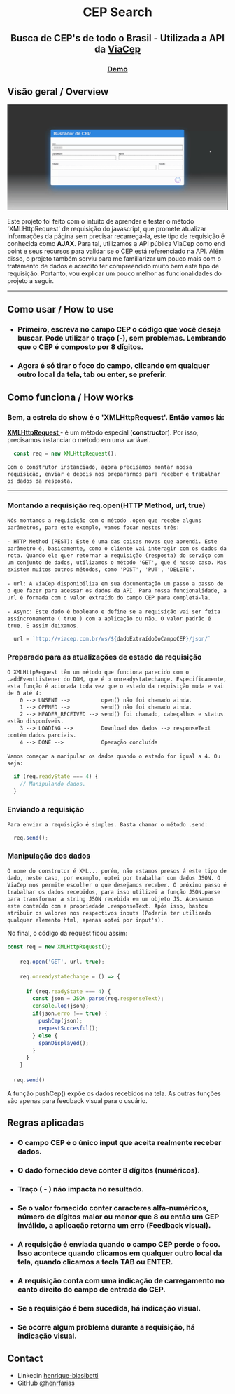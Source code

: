 <h1 align="center"> CEP Search</h1>
<div align="center">
<h2 >Busca de CEP's de todo o Brasil - Utilizada a API da <a href="https://viacep.com.br/">ViaCep</a></h2>


 <h3> <a href="https://cep-search.henrfarias.vercel.app/">Demo</a> </h3>
</div>

## Visão geral / Overview
![screenshot](./assets/img/BuscaCEP.gif)

Este projeto foi feito com o intuito de aprender e testar o método 'XMLHttpRequest' de requisição do javascript, que promete atualizar informações da página sem precisar recarregá-la, este tipo de requisição é conhecida como **AJAX**. Para tal, utilizamos a API pública ViaCep como end point e seus recursos para validar se o CEP está referenciado na API. Além disso, o projeto também serviu para me familiarizar um pouco mais com o tratamento de dados e acredito ter compreendido muito bem este tipo de requisição. Portanto, vou explicar um pouco melhor as funcionalidades do projeto a seguir. 

---

## Como usar / How to use

- ### Primeiro, escreva no campo CEP o código que você deseja buscar. Pode utilizar o traço (-), sem problemas. Lembrando que o CEP é composto por 8 dígitos.


- ### Agora é só tirar o foco do campo, clicando em qualquer outro local da tela, tab ou enter, se preferir.

## Como funciona / How works

### Bem, a estrela do show é o 'XMLHttpRequest'. Então vamos lá:

<a href="https://developer.mozilla.org/pt-BR/docs/Web/API/XMLHttpRequest/Usando_XMLHttpRequest">**XMLHttpRequest** </a> - é um método especial (**constructor**). Por isso, precisamos instanciar o método em uma variável.


```js
  const req = new XMLHttpRequest();
```


    Com o construtor instanciado, agora precisamos montar nossa requisição, enviar e depois nos prepararmos para receber e trabalhar os dados da resposta.

---

### Montando a requisição req.open(HTTP Method, url, true)
    Nós montamos a requisição com o método .open que recebe alguns parâmetros, para este exemplo, vamos focar nestes três: 

    - HTTP Method (REST): Este é uma das coisas novas que aprendi. Este parâmetro é, basicamente, como o cliente vai interagir com os dados da rota. Quando ele quer retornar a requisição (resposta) do serviço com um conjunto de dados, utilizamos o método 'GET', que é nosso caso. Mas existem muitos outros métodos, como 'POST', 'PUT', 'DELETE'.

    - url: A ViaCep disponibiliza em sua documentação um passo a passo de o que fazer para acessar os dados da API. Para nossa funcionalidade, a url é formada com o valor extraído do campo CEP para completá-la. 
   
    - Async: Este dado é booleano e define se a requisição vai ser feita assíncronamente ( true ) com a aplicação ou não. O valor padrão é true. E assim deixamos.
  
  ```js
    url = `http://viacep.com.br/ws/${dadoExtraídoDoCampoCEP}/json/`    
  ``` 

### Preparado para as atualizações de estado da requisição 
    O XMLHttpRequest têm um método que funciona parecido com o .addEventListener do DOM, que é o onreadystatechange. Especificamente, esta função é acionada toda vez que o estado da requisição muda e vai de 0 até 4:
        0 --> UNSENT -->          open() não foi chamado ainda.
        1 --> OPENED -->          send() não foi chamado ainda.
        2 --> HEADER_RECEIVED --> send() foi chamado, cabeçalhos e status estão disponíveis.
        3 --> LOADING -->         Download dos dados --> responseText contém dados parciais.
        4 --> DONE -->            Operação concluída 

    Vamos começar a manipular os dados quando o estado for igual a 4. Ou seja: 

  ```js
    if (req.readyState === 4) {
      // Manipulando dados.
    }
  ```
### Enviando a requisição
    Para enviar a requisição é simples. Basta chamar o método .send: 
  ```js
    req.send();
  ```

### Manipulação dos dados
    O nome do construtor é XML... porém, não estamos presos á este tipo de dado, neste caso, por exemplo, optei por trabalhar com dados JSON. O ViaCep nos permite escolher o que desejamos receber. O próximo passo é trabalhar os dados recebidos, para isso utilizei a função JSON.parse para transformar a string JSON recebida em um objeto JS. Acessamos este conteúdo com a propriedade .responseText. Após isso, bastou atribuir os valores nos respectivos inputs (Poderia ter utilizado qualquer elemento html, apenas optei por input's).
    

No final, o código da request ficou assim:


```js
const req = new XMLHttpRequest();

    req.open('GET', url, true);

    req.onreadystatechange = () => {
      
      if (req.readyState === 4) {
        const json = JSON.parse(req.responseText);
        console.log(json);
        if(json.erro !== true) {
          pushCep(json);
          requestSuccesful();
        } else {
          spanDisplayed();
        }
      } 
    }
  
  req.send()
```
A função pushCep() expõe os dados recebidos na tela. As outras funções são apenas para feedback visual para o usuário. 

## Regras aplicadas
  - ### O campo CEP é o único input que aceita realmente receber dados.
  - ### O dado fornecido deve conter 8 dígitos (numéricos).
  - ### Traço ( - ) não impacta no resultado.
  - ### Se o valor fornecido conter caracteres alfa-numéricos, número de dígitos maior ou menor que 8 ou então um CEP inválido, a aplicação retorna um erro (Feedback visual).
  - ### A requisição é enviada quando o campo CEP perde o foco. Isso acontece quando clicamos em qualquer outro local da tela, quando clicamos a tecla TAB ou ENTER.
  - ### A requisição conta com uma indicação de carregamento no canto direito do campo de entrada do CEP.
  - ### Se a requisição é bem sucedida, há indicação visual.
  - ### Se ocorre algum problema durante a requisição, há indicação visual.

## Contact

- Linkedin [henrique-biasibetti](https://{your-web-site-link})
- GitHub [@henrfarias](https://github.com/henrfarias)


